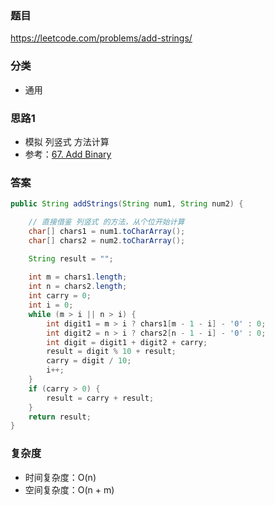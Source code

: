 ### 题目
https://leetcode.com/problems/add-strings/

### 分类
* 通用

### 思路1
* 模拟 列竖式 方法计算
* 参考：[67. Add Binary](67.%20Add%20Binary.md)

### 答案
```java
public String addStrings(String num1, String num2) {

    // 直接借鉴 列竖式 的方法，从个位开始计算
    char[] chars1 = num1.toCharArray();
    char[] chars2 = num2.toCharArray();

    String result = "";
    
    int m = chars1.length;
    int n = chars2.length;
    int carry = 0;
    int i = 0;
    while (m > i || n > i) {
        int digit1 = m > i ? chars1[m - 1 - i] - '0' : 0;
        int digit2 = n > i ? chars2[n - 1 - i] - '0' : 0;
        int digit = digit1 + digit2 + carry;
        result = digit % 10 + result;
        carry = digit / 10;
        i++;
    }
    if (carry > 0) {
        result = carry + result;
    }
    return result;
}
```

### 复杂度
* 时间复杂度：O(n)
* 空间复杂度：O(n + m)
